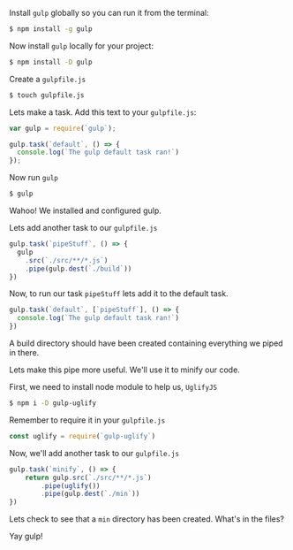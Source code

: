 Install `gulp` globally so you can run it from the terminal:

```sh
$ npm install -g gulp
```

Now install `gulp` locally for your project:

```sh
$ npm install -D gulp
```

Create a `gulpfile.js`
```sh
$ touch gulpfile.js
```
Lets make a task. Add this text to your `gulpfile.js`:

```js
var gulp = require(`gulp`);

gulp.task(`default`, () => {
  console.log(`The gulp default task ran!`)
});
```
Now run `gulp`
```sh
$ gulp
```
Wahoo! We installed and configured gulp.

Lets add another task to our `gulpfile.js`
```js
gulp.task(`pipeStuff`, () => {
  gulp
    .src(`./src/**/*.js`)
    .pipe(gulp.dest(`./build`))
})
```

Now, to run our task `pipeStuff` lets add it to the default task.

```js
gulp.task(`default`, [`pipeStuff`], () => {
  console.log(`The gulp default task ran!`)
})
```
A build directory should have been created containing everything we piped in there.

Lets make this pipe more useful. We'll use it to minify our code.

First, we need to install node module to help us, `UglifyJS`

```sh
$ npm i -D gulp-uglify
```

Remember to require it in your `gulpfile.js`
```js
const uglify = require(`gulp-uglify`)
```

Now, we'll add another task to our `gulpfile.js`
```js
gulp.task(`minify`, () => {
	return gulp.src(`./src/**/*.js`)
		.pipe(uglify())
		.pipe(gulp.dest(`./min`))
})
```

Lets check to see that a `min` directory has been created. What's in the files?

Yay gulp!
